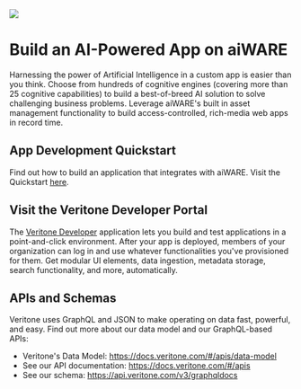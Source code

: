 <!-- markdownlint-disable no-inline-html -->
<div class="quickstart app-developer">

<img class="banner" src="docs/_media/personas/banner-app-developer.png" />

# Build an AI-Powered App on aiWARE

Harnessing the power of Artificial Intelligence in a custom app is easier than you think. Choose from hundreds of cognitive engines (covering more than 25 cognitive capabilities) to build a best-of-breed AI solution to solve challenging business problems. Leverage aiWARE's built in asset management functionality to build access-controlled, rich-media web apps in record time.

## App Development Quickstart

Find out how to build an application that integrates with aiWARE. Visit the Quickstart [here](https://docs.veritone.com/#/developer/applications/quick-start).

## Visit the Veritone Developer Portal

The [Veritone Developer](https://developer.veritone.com/engines/overview) application lets you build and test applications in a point-and-click environment. After your app is deployed, members of your organization can log in and use whatever functionalities you've provisioned for them. Get modular UI elements, data ingestion, metadata storage, search functionality, and more, automatically.

## APIs and Schemas

Veritone uses GraphQL and JSON to make operating on data fast, powerful, and easy. Find out more about our data model and our GraphQL-based APIs:

- Veritone's Data Model: <https://docs.veritone.com/#/apis/data-model>
- See our API documentation: <https://docs.veritone.com/#/apis>
- See our schema: <https://api.veritone.com/v3/graphqldocs>
  </div>
